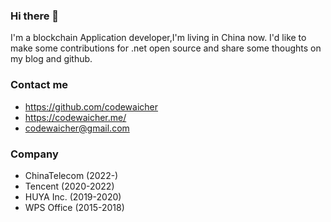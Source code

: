 ### Hi there 👋

I'm a blockchain Application developer,I'm living in China now. I'd like to make some contributions for .net open source and share some thoughts on my blog and github.


### Contact me

- <https://github.com/codewaicher>
- <https://codewaicher.me/>
- <codewaicher@gmail.com>


### Company
- ChinaTelecom (2022-)
- Tencent (2020-2022)
- HUYA Inc. (2019-2020)
- WPS Office (2015-2018)

<!--
**ehnap/ehnap** is a ✨ _special_ ✨ repository because its `README.md` (this file) appears on your GitHub profile.

Here are some ideas to get you started:

- 🔭 I’m currently working on ...
- 🌱 I’m currently learning ...
- 👯 I’m looking to collaborate on ...
- 🤔 I’m looking for help with ...
- 💬 Ask me about ...
- 📫 How to reach me: ...
- 😄 Pronouns: ...
- ⚡ Fun fact: ...
-->
